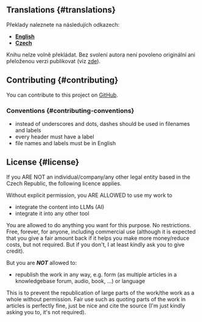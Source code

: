## Translations {#translations}
Překlady naleznete na následujích odkazech:
- [**English**](https://mcguide.caukub.dev)
- [**Czech**](https://prirucka.caukub.dev)

Knihu nelze volně překládat. Bez svolení autora není povoleno originální ani přeloženou verzi publikovat (viz [zde](#license)).

## Contributing {#contributing}
You can contribute to this project on [GitHub](https://github.com/caukub/mcgui-de).

### Conventions {#contributing-conventions}
- instead of underscores and dots, dashes should be used in filenames and labels
- every header must have a label
- file names and labels must be in English

## License {#license}
If you ARE NOT an individual/company/any other legal entity based in the Czech Republic, the following licence applies.

Without explicit permission, you ARE ALLOWED to use my work to
- integrate the content into LLMs (AI)
- integrate it into any other tool

You are allowed to do anything you want for this purpose. No restrictions. Free, forever, for anyone, including commercial use (although it is expected that you give a fair amount back if it helps you make more money/reduce costs, but not required. But if you don't, I at least kindly ask you to give credit).

But you are ***NOT*** allowed to:
- republish the work in any way, e.g. form (as multiple articles in a knowledgebase forum, audio, book, ...) or language

This is to prevent the republication of large parts of the work/the work as a whole without permission. Fair use such as quoting parts of the work in articles is perfectly fine, just be nice and cite the source (I'm just kindly asking you to, it's not required).